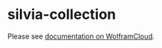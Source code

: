 # silvia-collection

Please see [documentation on WolframCloud](https://www.wolframcloud.com/obj/silviah/Published/Documentation%20of%20SilviaCollection%20v0.1.1).